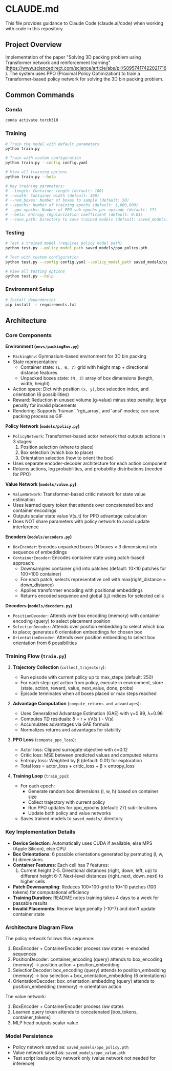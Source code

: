# CLAUDE.md

This file provides guidance to Claude Code (claude.ai/code) when working with code in this repository.

## Project Overview

Implementation of the paper "Solving 3D packing problem using Transformer network and reinforcement learning" (https://www.sciencedirect.com/science/article/abs/pii/S0957417422021716). The system uses PPO (Proximal Policy Optimization) to train a Transformer-based policy network for solving the 3D bin packing problem.

## Common Commands

### Conda 
```bash
conda activate torch310
```

### Training
```bash
# Train the model with default parameters
python train.py

# Train with custom configuration
python train.py --config config.yaml

# View all training options
python train.py --help

# Key training parameters:
# --length: Container length (default: 100)
# --width: Container width (default: 100)
# --num_boxes: Number of boxes to sample (default: 50)
# --epochs: Number of training epochs (default: 1,000,000)
# --ppo_epochs: Number of PPO sub-epochs per episode (default: 17)
# --beta: Entropy regularization coefficient (default: 0.01)
# --save_path: Directory to save trained models (default: saved_models)
```

### Testing
```bash
# Test a trained model (requires policy model path)
python test.py --policy_model_path saved_models/ppo_policy.pth

# Test with custom configuration
python test.py --config config.yaml --policy_model_path saved_models/ppo_policy.pth

# View all testing options
python test.py --help
```

### Environment Setup
```bash
# Install dependencies
pip install -r requirements.txt
```

## Architecture

### Core Components

**Environment (`envs/packingEnv.py`)**
- `PackingEnv`: Gymnasium-based environment for 3D bin packing
- State representation:
  - Container state: `(L, W, 7)` grid with height map + directional distance features
  - Unpacked boxes state: `(N, 3)` array of box dimensions (length, width, height)
- Action space: Dict with position `(x, y)`, box selection index, and orientation (6 possibilities)
- Reward: Reduction in unused volume (g-value) minus step penalty; large penalty for invalid placements
- Rendering: Supports 'human', 'rgb_array', and 'ansi' modes; can save packing process as GIF

**Policy Network (`models/policy.py`)**
- `PolicyNetwork`: Transformer-based actor network that outputs actions in 3 stages:
  1. Position selection (where to place)
  2. Box selection (which box to place)
  3. Orientation selection (how to orient the box)
- Uses separate encoder-decoder architecture for each action component
- Returns actions, log probabilities, and probability distributions (needed for PPO)

**Value Network (`models/value.py`)**
- `ValueNetwork`: Transformer-based critic network for state value estimation
- Uses learned query token that attends over concatenated box and container encodings
- Outputs scalar state value V(s_t) for PPO advantage calculation
- Does NOT share parameters with policy network to avoid update interference

**Encoders (`models/encoders.py`)**
- `BoxEncoder`: Encodes unpacked boxes (N boxes × 3 dimensions) into sequence of embeddings
- `ContainerEncoder`: Encodes container state using patch-based approach:
  - Downsamples container grid into patches (default: 10×10 patches for 100×100 container)
  - For each patch, selects representative cell with max(right_distance × down_distance)
  - Applies transformer encoding with positional embeddings
  - Returns encoded sequence and global (i,j) indices for selected cells

**Decoders (`models/decoders.py`)**
- `PositionDecoder`: Attends over box encoding (memory) with container encoding (query) to select placement position
- `SelectionDecoder`: Attends over position embedding to select which box to place; generates 6 orientation embeddings for chosen box
- `OrientationDecoder`: Attends over position embedding to select box orientation from 6 possibilities

### Training Flow (`train.py`)

1. **Trajectory Collection** (`collect_trajectory`):
   - Run episode with current policy up to max_steps (default: 250)
   - For each step: get action from policy, execute in environment, store (state, action, reward, value, next_value, done, probs)
   - Episode terminates when all boxes placed or max steps reached

2. **Advantage Computation** (`compute_returns_and_advantages`):
   - Uses Generalized Advantage Estimation (GAE) with γ=0.99, λ=0.96
   - Computes TD residuals: δ = r + γV(s') - V(s)
   - Accumulates advantages via GAE formula
   - Normalizes returns and advantages for stability

3. **PPO Loss** (`compute_ppo_loss`):
   - Actor loss: Clipped surrogate objective with ε=0.12
   - Critic loss: MSE between predicted values and computed returns
   - Entropy loss: Weighted by β (default: 0.01) for exploration
   - Total loss = actor_loss + critic_loss + β × entropy_loss

4. **Training Loop** (`train_ppo`):
   - For each epoch:
     - Generate random box dimensions (l, w, h) based on container size
     - Collect trajectory with current policy
     - Run PPO updates for ppo_epochs (default: 27) sub-iterations
     - Update both policy and value networks
   - Saves trained models to `saved_models/` directory

### Key Implementation Details

- **Device Selection**: Automatically uses CUDA if available, else MPS (Apple Silicon), else CPU
- **Box Orientations**: 6 possible orientations generated by permuting (l, w, h) dimensions
- **Container Features**: Each cell has 7 features:
  1. Current height
  2-5. Directional distances (right, down, left, up) to different height
  6-7. Next-level distances (right_next, down_next) to higher cells
- **Patch Downsampling**: Reduces 100×100 grid to 10×10 patches (100 tokens) for computational efficiency
- **Training Duration**: README notes training takes 4 days to a week for passable results
- **Invalid Placements**: Receive large penalty (-10^7) and don't update container state

### Architecture Diagram Flow

The policy network follows this sequence:
1. BoxEncoder + ContainerEncoder process raw states → encoded sequences
2. PositionDecoder: container_encoding (query) attends to box_encoding (memory) → position action + position_embedding
3. SelectionDecoder: box_encoding (query) attends to position_embedding (memory) → box selection + box_orientation_embedding (6 orientations)
4. OrientationDecoder: box_orientation_embedding (query) attends to position_embedding (memory) → orientation action

The value network:
1. BoxEncoder + ContainerEncoder process raw states
2. Learned query token attends to concatenated [box_tokens, container_tokens]
3. MLP head outputs scalar value

### Model Persistence

- Policy network saved as: `saved_models/ppo_policy.pth`
- Value network saved as: `saved_models/ppo_value.pth`
- Test script loads policy network only (value network not needed for inference)